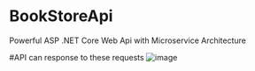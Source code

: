 # BookStoreApi
Powerful ASP .NET Core Web Api with Microservice Architecture


#API can response to these requests
![image](https://github.com/hakanozcan/BookStoreApi/assets/9350004/2e36fd20-52f6-4c80-840e-0bc5b42efa6c)
